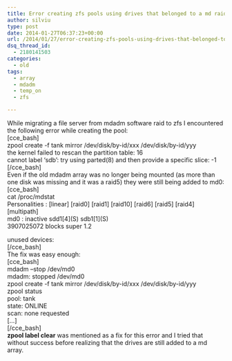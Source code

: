 ```yaml
---
title: Error creating zfs pools using drives that belonged to a md raid array
author: silviu
type: post
date: 2014-01-27T06:37:23+00:00
url: /2014/01/27/error-creating-zfs-pools-using-drives-that-belonged-to-a-md-raid-array/
dsq_thread_id:
  - 2180141503
categories:
  - old
tags:
  - array
  - mdadm
  - temp_on
  - zfs

---
```

While migrating a file server from mdadm software raid to zfs I encountered the following error while creating the pool:  
[cce_bash]  
zpool create -f tank mirror /dev/disk/by-id/xxx /dev/disk/by-id/yyy  
the kernel failed to rescan the partition table: 16  
cannot label &#8216;sdb&#8217;: try using parted(8) and then provide a specific slice: -1  
[/cce_bash]  
Even if the old mdadm array was no longer being mounted (as more than one disk was missing and it was a raid5) they were still being added to md0:  
[cce_bash]  
cat /proc/mdstat  
Personalities : \[linear\] \[raid0\] \[raid1\] \[raid10\] \[raid6\] \[raid5\] \[raid4\] \[multipath\]  
md0 : inactive sdd1\[4\](S) sdb1\[1\](S)  
3907025072 blocks super 1.2

unused devices:  
[/cce_bash]  
The fix was easy enough:  
[cce_bash]  
mdadm &#8211;stop /dev/md0  
mdadm: stopped /dev/md0  
zpool create -f tank mirror /dev/disk/by-id/xxx /dev/disk/by-id/yyy  
zpool status  
pool: tank  
state: ONLINE  
scan: none requested  
[&#8230;]  
[/cce_bash]  
**zpool label clear** was mentioned as a fix for this error and I tried that without success before realizing that the drives are still added to a md array.